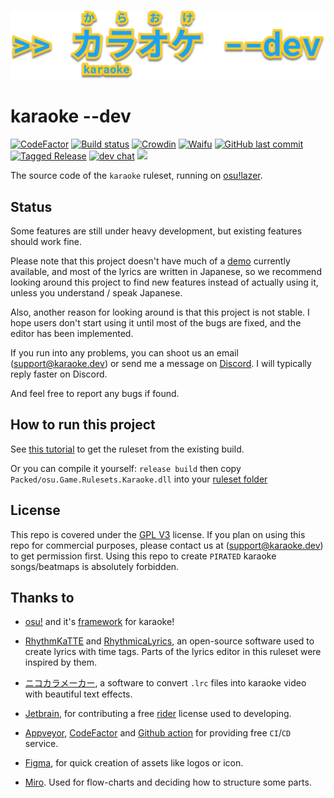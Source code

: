 ![](assets/logo.png)

# karaoke --dev
[![CodeFactor](https://www.codefactor.io/repository/github/karaoke-dev/karaoke/badge)](https://www.codefactor.io/repository/github/karaoke-dev/karaoke)
[![Build status](https://ci.appveyor.com/api/projects/status/07ytm0sei6l5oy08?svg=true)](https://ci.appveyor.com/project/andy840119/karaoke)
[![Crowdin](https://badges.crowdin.net/karaoke-dev/localized.svg)](https://crowdin.com/project/karaoke-dev)
[![Waifu](https://img.shields.io/badge/月子我婆-passed-ff69b4.svg)](https://github.com/karaoke-dev/karaoke)
[![GitHub last commit](https://img.shields.io/github/last-commit/karaoke-dev/karaoke)](https://github.com/karaoke-dev/karaoke/releases)
[![Tagged Release](https://github.com/karaoke-dev/karaoke/workflows/Tagged%20Release/badge.svg)](https://github.com/karaoke-dev/karaoke/releases)
[![dev chat](https://discordapp.com/api/guilds/299006062323826688/widget.png?style=shield)](https://discord.gg/ga2xZXk)
[![](https://tokei.rs/b1/github/karaoke-dev/karaoke)](https://github.com/karaoke-dev/karaoke)


The source code of the `karaoke` ruleset, running on [osu!lazer](https://github.com/ppy/osu).

## Status

Some features are still under heavy development, but existing features should work fine.

Please note that this project doesn't have much of a [demo](https://github.com/karaoke-dev/sample-beatmap) currently available, and most of the lyrics are written in Japanese, so we recommend looking around this project to find new features instead of actually using it, unless you understand / speak Japanese.

Also, another reason for looking around is that this project is not stable. I hope users don't start using it until most of the bugs are fixed, and the editor has been implemented.

If you run into any problems, you can shoot us an email (support@karaoke.dev) or send me a message on [Discord](https://discord.gg/ga2xZXk). I will typically reply faster on Discord.

And feel free to report any bugs if found.

## How to run this project

See [this tutorial](https://karaoke-dev.github.io/how-to-install/) to get the ruleset from the existing build.

Or you can compile it yourself: `release build` then copy `Packed/osu.Game.Rulesets.Karaoke.dll` into your [ruleset folder](https://github.com/LumpBloom7/sentakki/wiki/Ruleset-installation-guide)

## License

This repo is covered under the [GPL V3](LICENSE) license.
If you plan on using this repo for commercial purposes, please contact us at (support@karaoke.dev) to get permission first.
Using this repo to create `PIRATED` karaoke songs/beatmaps is absolutely forbidden.

## Thanks to

- [osu!](https://github.com/ppy/osu) and it's [framework](https://github.com/ppy/osu-framework) for karaoke!

- [RhythmKaTTE](http://juna-idler.blogspot.com/2016/05/rhythmkatte-version-01.html) and [RhythmicaLyrics](http://suwa.pupu.jp/RhythmicaLyrics.html), an open-source software used to create lyrics with time tags.
Parts of the lyrics editor in this ruleset were inspired by them.

- [ニコカラメーカー](http://shinta0806be.ldblog.jp/tag/%E3%83%8B%E3%82%B3%E3%82%AB%E3%83%A9%E3%83%A1%E3%83%BC%E3%82%AB%E3%83%BC), a software to convert `.lrc` files into karaoke video with beautiful text effects.

- [Jetbrain](https://www.jetbrains.com/?from=osu-karaoke), for contributing a free [rider](https://www.jetbrains.com/rider/) license used to developing.

- [Appveyor](https://www.appveyor.com/), [CodeFactor](https://www.codefactor.io/) and [Github action](https://github.com/features/actions) for providing free `CI`/`CD` service.

- [Figma](https://www.figma.com/), for quick creation of assets like logos or icon.

- [Miro](https://miro.com/). Used for flow-charts and deciding how to structure some parts.
